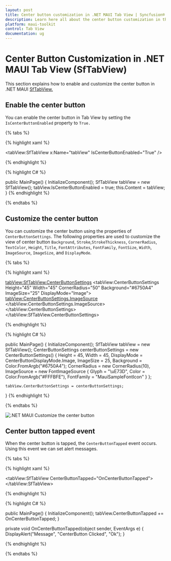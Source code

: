 ```yaml
---
layout: post
title: Center button customization in .NET MAUI Tab View | Syncfusion®
description: Learn here all about the center button customization in the Syncfusion® .NET MAUI Tab View(SfTabView) control.
platform: maui-toolkit
control: Tab View
documentation: ug
---
```


# Center Button Customization in .NET MAUI Tab View (SfTabView)

This section explains how to enable and customize the center button in .NET MAUI [SfTabView.](https://help.syncfusion.com/cr/maui-toolkit/Syncfusion.Maui.Toolkit.TabView.SfTabView.html)

## Enable the center button 

You can enable the center button in Tab View by setting the `IsCenterButtonEnabled` property to `True.`

{% tabs %}

{% highlight xaml %}

<tabView:SfTabView x:Name="tabView"
                   IsCenterButtonEnabled="True" />

{% endhighlight %}

{% highlight C# %}

public MainPage()
{
    InitializeComponent();
    SfTabView tabView = new SfTabView();
    tabView.IsCenterButtonEnabled = true;
    this.Content = tabView;
}
{% endhighlight %}

{% endtabs %}

## Customize the center button

You can customize the center button using the properties of `CenterButtonSettings`. The following properties are used to customize the view of center button `Background`, `Stroke`,`StrokeThickness`, `CornerRadius`, `TextColor`, `Height`, `Title`, `FontAttributes`, `FontFamily`, `FontSize`, `Width`, `ImageSource`, `ImageSize`, and `DisplayMode`.

{% tabs %}

{% highlight xaml %}

<tabView:SfTabView.CenterButtonSettings>
  <tabView:CenterButtonSettings Height="45"
                                Width="45"
                                CornerRadius="50"
                                Background="#6750A4"
                                ImageSize="25"
                                DisplayMode="Image">
    <tabView:CenterButtonSettings.ImageSource>
        <FontImageSource Glyph="&#xe73d;"
                         Color="#FFFBFE" FontFamily="MauiSampleFontIcon"/>
    </tabView:CenterButtonSettings.ImageSource>
  </tabView:CenterButtonSettings>
</tabView:SfTabView.CenterButtonSettings>

{% endhighlight %}

{% highlight C# %}

public MainPage()
{
    InitializeComponent();
    SfTabView tabView = new SfTabView();
    CenterButtonSettings centerButtonSettings = new CenterButtonSettings()
    {
        Height = 45,
        Width = 45,
        DisplayMode = CenterButtonDisplayMode.Image,
        ImageSize = 25,
        Background = Color.FromArgb("#6750A4");
        CornerRadius = new CornerRadius(10),
        ImageSource = new FontImageSource
        {
            Glyph = "\uE73D",
            Color = Color.FromArgb("#FFFBFE"),
            FontFamily = "MauiSampleFontIcon"
        }
    };

    tabView.CenterButtonSettings = centerButtonSettings;
}
{% endhighlight %}

{% endtabs %}

![.NET MAUI Customize the center button](/TabView/images/CenterButton-Customizaton.jpg) 

## Center button tapped event

When the center button is tapped, the `CenterButtonTapped` event occurs. Using this event we can set alert messages.

{% tabs %}

{% highlight xaml %}

<tabView:SfTabView CenterButtonTapped="OnCenterButtonTapped">
</tabView:SfTabView>

{% endhighlight %}

{% highlight C# %}

public MainPage()
{
    InitializeComponent();
    tabView.CenterButtonTapped += OnCenterButtonTapped;
}

private void OnCenterButtonTapped(object sender, EventArgs e)
{
    DisplayAlert("Message", "CenterButton Clicked", "Ok");
}

{% endhighlight %}

{% endtabs %}
